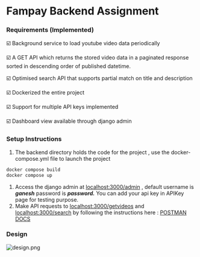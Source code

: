# Fampay Backend Assignment

### Requirements (Implemented)

☑️ Background service to load youtube video data periodically

☑️ A GET API which returns the stored video data in a paginated response sorted in descending order of published datetime.

☑️ Optimised search API that supports partial match on title and description

☑️ Dockerized the entire project

☑️ Support for multiple API keys implemented

☑️ Dashboard view available through django admin

### Setup Instructions

1.  The backend directory holds the code for the project , use the docker-compose.yml file to launch the project

```vhdl
docker compose build 
docker compose up
```

1.  Access the django admin at [localhost:3000/admin](http://localhost:3000/admin) , default username is _**ganesh**_ password is _**password.**_ You can add your api key in APIKey page for testing purpose.
2.  Make API requests to [localhost:3000/getvideos](http://localhost:3000/getvideos) and [localhost:3000/search](http://localhost:3000/search) by following the instructions here : [POSTMAN DOCS](https://documenter.getpostman.com/view/19494450/2s8Z6yXDSG)

### Design

![design.png](https://s3-us-west-2.amazonaws.com/secure.notion-static.com/7b963145-9db8-4ebf-9865-9770513967bc/Screenshot_2022-12-30_at_4.15.55_AM.png)